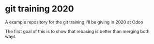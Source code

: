 # git training 2020

A example repository for the git training I'll be giving in 2020 at Odoo

The first goal of this is to show that rebasing is better than merging both ways
